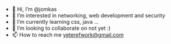 - 👋 Hi, I’m @jomkas
- 👀 I’m interested in networking, web development and security 
- 🌱 I’m currently learning css, java ...
- 💞️ I’m looking to collaborate on not yet :)
- 📫 How to reach me yeterefwork@gmail.com

<!---
jomkas/jomkas is a ✨ special ✨ repository because its `README.md` (this file) appears on your GitHub profile.
You can click the Preview link to take a look at your changes.
--->
